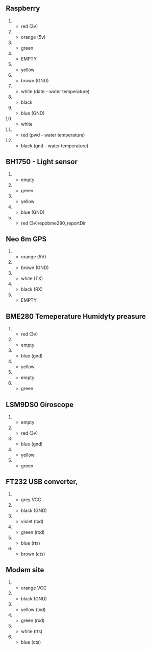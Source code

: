 ## Raspberry
1. - red (3v)
2. - orange (5v)
3. - green 
4. - EMPTY
5. - yellow
6. - brown (GND)
7. - white (date - water temperature)
8. - black
9. - blue (GND)
10. - white
17. - red (pwd - water temperature)
25. - black (gnd - water temperature)


## BH1750 - Light sensor
1. - empty
2. - green 
3. - yellow 
4. - blue (GND)
5. - red (3v)repobme280_reportDir

## Neo 6m GPS
1. - orange (5V)
2. - brown (GND)
3. - white (TX)
4. - black (RX)
5. - EMPTY

## BME280 Temeperature Humidyty preasure
1. - red (3v)
2. - empty
3. - blue (gnd)
4. - yellow
5. - empty
6. - green

## LSM9DS0 Giroscope
1. - empty
2. - red (3v)
3. - blue (gnd)
4. - yellow
5. - green


## FT232 USB converter,
1. - grey VCC
2. - black (GND)
3. - violet (txd)
4. - green (rxd)
5. - blue (rts)
6. - brown (cts)


## Modem site
1. - orange VCC
2. - black (GND)
3. - yellow (txd)
4. - green (rxd)
5. - white (rts)
6. - blue (cts)
 